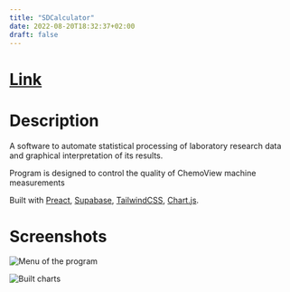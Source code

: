 ```yaml
---
title: "SDCalculator"
date: 2022-08-20T18:32:37+02:00
draft: false
---
```

# [Link](https://sdcalculator.vercel.app)

# Description
A software to automate statistical processing of laboratory research data and graphical interpretation of its results.

Program is designed to control the quality of ChemoView machine measurements

Built with [Preact](https://preactjs.com/), [Supabase](https://supabase.com/), [TailwindCSS](https://tailwindcss.com/), [Chart.js](https://www.chartjs.org/).

# Screenshots

![Menu of the program](https://raw.githubusercontent.com/def4alt/def4alt.github.io/master/assets/images/sdcalculatorweb-menu.png "Menu of the program")

![Built charts](https://raw.githubusercontent.com/def4alt/def4alt.github.io/master/assets/images/sdcalculatorweb-charts.png "Built charts")
